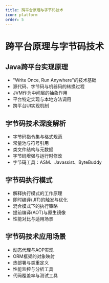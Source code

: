 ```yaml
---
title: 跨平台原理与字节码技术
icon: platform
order: 5
---
```


# 跨平台原理与字节码技术

## Java跨平台实现原理

- "Write Once, Run Anywhere"的技术基础
- 源代码、字节码与机器码的转换过程
- JVM作为中间层的抽象作用
- 平台特定实现与本地方法调用
- 跨平台UI实现机制

## 字节码技术深度解析

- 字节码指令集与格式规范
- 常量池与符号引用
- 类文件结构与元数据
- 字节码增强与运行时修改
- 字节码工具：ASM、Javassist、ByteBuddy

## 字节码执行模式

- 解释执行模式的工作原理
- 即时编译(JIT)的触发与优化
- 混合模式下的执行策略
- 提前编译(AOT)与原生镜像
- 性能对比与适用场景

## 字节码技术应用场景

- 动态代理与AOP实现
- ORM框架的对象映射
- 热部署与类重定义
- 性能监控与分析工具
- 代码覆盖率与测试工具

